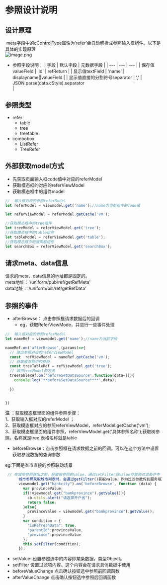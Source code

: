 # 参照设计说明


<a name="pWMJg"></a>
## 设计原理
 meta字段中的cControlType属性为‘refer’会自动解析成参照输入框组件。以下是具体的实现原理<br />![image.png](https://cdn.nlark.com/yuque/0/2019/png/192681/1557226365033-116f52b5-4be9-4f01-825a-c39b3b15ae6f.png#align=left&display=inline&height=551&name=image.png&originHeight=1102&originWidth=1910&size=163841&status=done&width=955)

- 参照字段说明：
| 字段 | 默认字段 | 元数据字段 |
| --- | --- | --- |
| 保存值valueField | 'id' | refReturn |
| 显示值textField | 'name' | displayname||valueField |
| 显示值直接的分割符号separator | ',' | JSON.parse(data.cStyle).separator<br /> |

<a name="jsnOh"></a>
## 参照类型

- refer
  - table
  - tree
  - treetable
- combobox
  - ListRefer
  - TreeRefer

<a name="ArvUN"></a>
## 外部获取model方式

- 先获取页面输入框code值中对应的referModel
- 获取模态框的对应的referViewModel
- 获取模态框中的组件model
```javascript
//  输入框对应的参照referModel
let referModel = viewmodel.get('name');//name为当前组件的code值

let referViewModel = referModel.getCache('vm');

//获取模态框中的tree组件
let treeModel = referViewModel.get('tree');
//获取模态框中的table组件
let tableModel = referViewModel.get('table');
//获取模态框中的搜索框组件
let searchBox = referViewModel.get('searchBox');
```

<a name="yRksq"></a>
## 请求meta、data信息
请求的meta、data信息的地址都是固定的。<br />meta地址：'/uniform/pub/ref/getRefMeta'<br />data地址：'/uniform/bill/ref/getRefData'

<a name="Hfl2V"></a>
## 参照的事件

- afterBrowse： 点击参照框请求数据后的回调
  - eg，获取ReferViewMode，并进行一些事件处理

```javascript
//  输入框对应的参照referModel
let nameRef = viewmodel.get('name');//name为当前字段

nameRef.on('afterBrowse',(params)=>{
  // 弹出参照对应的referViewModel
  const  refViewModel = nameRef.getCache('vm'); 
  // 获取模态框中的参照
  const treeTableRef = refViewModel.get('tree');
  // 调用treeModel的方法
  treeTableRef.on('beforeSetDataSource',function(data=[]){
    console.log('**beforeSetDataSource****',data);
  
  })
  

})
```
**注** ：获取模态框里面的组件参照步骤：<br />1、获取输入框对应的referModel ；<br />2、获取模态框对应的参照referViewModel，referModel.getCache('vm');<br />3、获取模态框里面的组件参照，referViewModel.get('具体参照名称');获取树参照，名称就是tree,表格名称就是table


- beforeBrowse：点击参照框在请求数据之前的回调。可以在这个方法中设置获取参照数据的查询参数


eg:下面是省市直接的参照联动场景
```javascript
 // 在城市参照弹出之前，获取省参照的value，通过setFilter将value存放到过滤条件中（在
      城市参照获取城市列表时，会通过getFilter()获取value，作为过滤参数传到服务端）
      viewmodel.get("bankcity").on('beforeBrowse', function (data) {
        var provinceValue;
        if(!viewmodel.get("bankprovince").getValue()){
          cb.utils.alert("请选择开户省");
          return false;
        }else{
          provinceValue = viewmodel.get("bankprovince").getValue();
        }
        var condition = {
          "isRefreshData": true,
          "parentId":provinceValue,
          "province":provinceValue
        };
        this.setFilter(condition);
      });
```


- setValue: 设置参照选中的内容即某条数据，类型Object。
- setFilter 设置过滤项内容。这个内容会在请求具体数据中使用
- beforeValueChange 点击确认按钮选中参照前回调函数
- afterValueChange 点击确认按钮选中参照后回调函数
